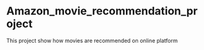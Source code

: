 # Amazon_movie_recommendation_project
This project show how movies are recommended on online platform
